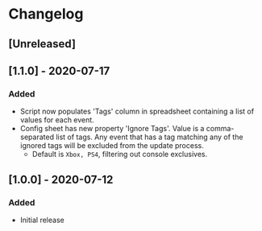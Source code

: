 # Changelog

## [Unreleased]

## [1.1.0] - 2020-07-17

### Added

- Script now populates 'Tags' column in spreadsheet containing a list of values for each event.
- Config sheet has new property 'Ignore Tags'. Value is a comma-separated list of tags. Any event that has a tag matching any of the ignored tags will be excluded from the update process.
  - Default is `Xbox, PS4`, filtering out console exclusives.

## [1.0.0] - 2020-07-12

### Added

- Initial release
